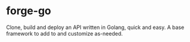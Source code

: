 # forge-go
Clone, build and deploy an API written in Golang, quick and easy.  A base framework to add to and customize as-needed.
